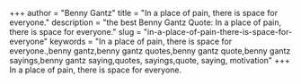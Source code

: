 +++
author = "Benny Gantz"
title = "In a place of pain, there is space for everyone."
description = "the best Benny Gantz Quote: In a place of pain, there is space for everyone."
slug = "in-a-place-of-pain-there-is-space-for-everyone"
keywords = "In a place of pain, there is space for everyone.,benny gantz,benny gantz quotes,benny gantz quote,benny gantz sayings,benny gantz saying,quotes, sayings,quote, saying, motivation"
+++
In a place of pain, there is space for everyone.
